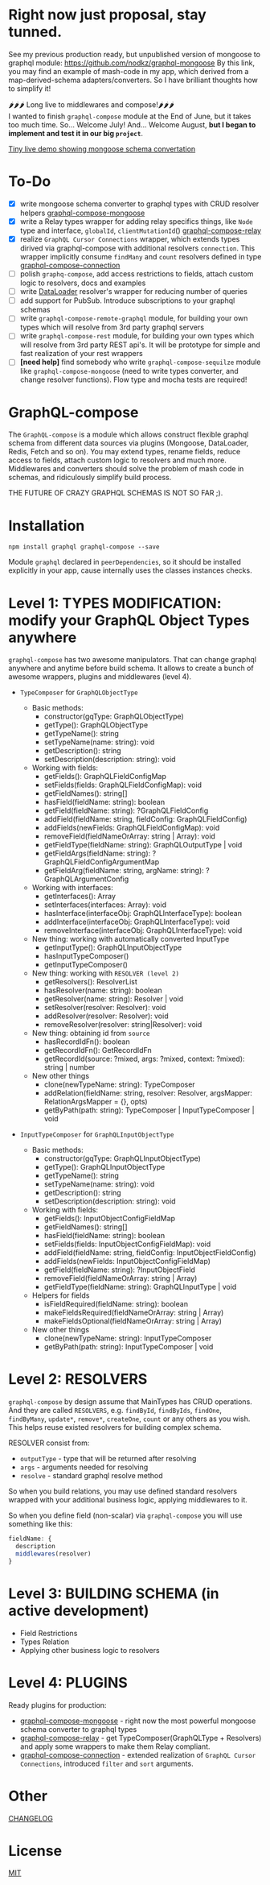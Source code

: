# Right now just proposal, stay tunned.
See my previous production ready, but unpublished version of mongoose to graphql module: https://github.com/nodkz/graphql-mongoose
By this link, you may find an example of mash-code in my app, which derived from a map-derived-schema adapters/converters.
So I have brilliant thoughts how to simplify it!

🌶🌶🌶 Long live to middlewares and compose!🌶🌶🌶  
I wanted to finish `graphql-compose` module at the End of June, but it takes too much time. So... Welcome July! And... Welcome August, **but I began to implement and test it in our big `project`**.

[Tiny live demo showing mongoose schema convertation](https://graphql-compose-mongoose.herokuapp.com/)

To-Do
=====
- [x] write mongoose schema converter to graphql types with CRUD resolver helpers [graphql-compose-mongoose](https://github.com/nodkz/graphql-compose-mongoose)
- [x] write a Relay types wrapper for adding relay specifics things, like `Node` type and interface, `globalId`, `clientMutationId`() [graphql-compose-relay](https://github.com/nodkz/graphql-compose-relay)
- [x] realize `GraphQL Cursor Connections` wrapper, which extends types dirived via graphql-compose with additional resolvers `connection`. This wrapper implicitly consume `findMany` and `count` resolvers defined in type [graphql-compose-connection](https://github.com/nodkz/graphql-compose-connection)
- [ ] polish `graphq-compose`, add access restrictions to fields, attach custom logic to resolvers, docs and examples
- [ ] write [DataLoader](https://github.com/facebook/dataloader) resolver's wrapper for reducing number of queries
- [ ] add support for PubSub. Introduce subscriptions to your graphql schemas
- [ ] write `graphql-compose-remote-graphql` module, for building your own types which will resolve from 3rd party graphql servers
- [ ] write `graphql-compose-rest` module, for building your own types which will resolve from 3rd party REST api's. It will be prototype for simple and fast realization of your rest wrappers
- [ ] **[need help]** find somebody who write `graphql-compose-sequilze` module like `graphql-compose-mongoose` (need to write types converter, and change resolver functions). Flow type and mocha tests are required!

GraphQL-compose
======================

The `GraphQL-compose` is a module which allows construct flexible graphql schema from different data sources via plugins (Mongoose, DataLoader, Redis, Fetch and so on).
You may extend types, rename fields, reduce access to fields, attach custom logic to resolvers and much more.
Middlewares and converters should solve the problem of mash code in schemas, and ridiculously simplify build process.

THE FUTURE OF CRAZY GRAPHQL SCHEMAS IS NOT SO FAR ;).


Installation
============

```
npm install graphql graphql-compose --save
```
Module `graphql` declared in `peerDependencies`, so it should be installed explicitly in your app, cause internally uses the classes instances checks.


Level 1: TYPES MODIFICATION: modify your GraphQL Object Types anywhere
==========================================
`graphql-compose` has two awesome manipulators. That can change graphql anywhere and anytime before build schema. It allows to create a bunch of awesome wrappers, plugins and middlewares (level 4).
- `TypeComposer` for `GraphQLObjectType`
  - Basic methods:
    - constructor(gqType: GraphQLObjectType)
    - getType(): GraphQLObjectType
    - getTypeName(): string
    - setTypeName(name: string): void
    - getDescription(): string
    - setDescription(description: string): void
  - Working with fields:
    - getFields(): GraphQLFieldConfigMap
    - setFields(fields: GraphQLFieldConfigMap): void
    - getFieldNames(): string[]
    - hasField(fieldName: string): boolean
    - getField(fieldName: string): ?GraphQLFieldConfig
    - addField(fieldName: string, fieldConfig: GraphQLFieldConfig)
    - addFields(newFields: GraphQLFieldConfigMap): void
    - removeField(fieldNameOrArray: string | Array<string>): void
    - getFieldType(fieldName: string): GraphQLOutputType | void
    - getFieldArgs(fieldName: string): ?GraphQLFieldConfigArgumentMap
    - getFieldArg(fieldName: string, argName: string): ?GraphQLArgumentConfig
  - Working with interfaces:  
    - getInterfaces(): Array<GraphQLInterfaceType>
    - setInterfaces(interfaces: Array<GraphQLInterfaceType>): void
    - hasInterface(interfaceObj: GraphQLInterfaceType): boolean
    - addInterface(interfaceObj: GraphQLInterfaceType): void
    - removeInterface(interfaceObj: GraphQLInterfaceType): void
  - New thing: working with automatically converted InputType  
    - getInputType(): GraphQLInputObjectType
    - hasInputTypeComposer()
    - getInputTypeComposer()
  - New thing: working with `RESOLVER (level 2)`
    - getResolvers(): ResolverList
    - hasResolver(name: string): boolean
    - getResolver(name: string): Resolver | void
    - setResolver(resolver: Resolver): void  
    - addResolver(resolver: Resolver): void
    - removeResolver(resolver: string|Resolver): void
  - New thing: obtaining id from `source`
    - hasRecordIdFn(): boolean
    - getRecordIdFn(): GetRecordIdFn
    - getRecordId(source: ?mixed, args: ?mixed, context: ?mixed): string | number
  - New other things
    - clone(newTypeName: string): TypeComposer
    - addRelation(fieldName: string, resolver: Resolver, argsMapper: RelationArgsMapper = {}, opts)
    - getByPath(path: string): TypeComposer | InputTypeComposer | void

- `InputTypeComposer` for `GraphQLInputObjectType`
  - Basic methods:
    - constructor(gqType: GraphQLInputObjectType)
    - getType(): GraphQLInputObjectType
    - getTypeName(): string
    - setTypeName(name: string): void
    - getDescription(): string
    - setDescription(description: string): void
  - Working with fields:
    - getFields(): InputObjectConfigFieldMap
    - getFieldNames(): string[]
    - hasField(fieldName: string): boolean
    - setFields(fields: InputObjectConfigFieldMap): void
    - addField(fieldName: string, fieldConfig: InputObjectFieldConfig)
    - addFields(newFields: InputObjectConfigFieldMap)
    - getField(fieldName: string): ?InputObjectField
    - removeField(fieldNameOrArray: string | Array<string>)
    - getFieldType(fieldName: string): GraphQLInputType | void
  - Helpers for fields
    - isFieldRequired(fieldName: string): boolean
    - makeFieldsRequired(fieldNameOrArray: string | Array<string>)
    - makeFieldsOptional(fieldNameOrArray: string | Array<string>)
  - New other things
    - clone(newTypeName: string): InputTypeComposer
    - getByPath(path: string): InputTypeComposer | void

Level 2: RESOLVERS
==================
`graphql-compose` by design assume that MainTypes has CRUD operations. And they are called `RESOLVERS`, e.g. `findById`, `findByIds`, `findOne`, `findByMany`, `update*`, `remove*`, `createOne`, `count` or any others as you wish. This helps reuse existed resolvers for building complex schema.

RESOLVER consist from:
- `outputType` - type that will be returned after resolving
- `args` - arguments needed for resolving
- `resolve` - standard graphql resolve method

So when you build relations, you may use defined standard resolvers wrapped with your additional business logic, applying middlewares to it.

So when you define field (non-scalar) via `graphql-compose` you will use something like this:
```js
fieldName: {
  description
  middlewares(resolver)
}
```

Level 3: BUILDING SCHEMA (in active development)
========================
- Field Restrictions
- Types Relation
- Applying other business logic to resolvers

Level 4: PLUGINS
================
Ready plugins for production:
- [graphql-compose-mongoose](https://github.com/nodkz/graphql-compose-mongoose) - right now the most powerful mongoose schema converter to graphql types
- [graphql-compose-relay](https://github.com/nodkz/graphql-compose-relay) - get TypeComposer(GraphQLType + Resolvers) and apply some wrappers to make them Relay compliant.
- [graphql-compose-connection](https://github.com/nodkz/graphql-compose-connection) - extended realization of `GraphQL Cursor Connections`, introduced `filter` and `sort` arguments.

Other
=====

[CHANGELOG](https://github.com/nodkz/graphql-compose/blob/master/CHANGELOG.md)

License
=======
[MIT](https://github.com/nodkz/graphql-compose/blob/master/LICENSE.md)
